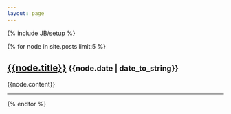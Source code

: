 ```yaml
---
layout: page
---
```

{% include JB/setup %}

{% for node in site.posts limit:5 %}
<h2><a href="{{BASE_PATH}}{{node.url}}">{{node.title}}</a> <small>{{node.date | date_to_string}}</small></h2>
{{node.content}}
<hr />
{% endfor %}

